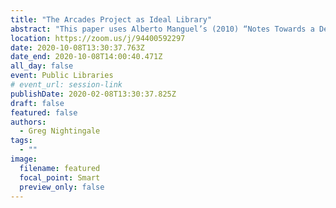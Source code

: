 ```yaml
---
title: "The Arcades Project as Ideal Library"
abstract: "This paper uses Alberto Manguel’s (2010) “Notes Towards a Definition of the Ideal Library” as a starting point to examine the ways in which various writers have tried to characterize, describe, and idealize library spaces and institutions, both real and imagined. I then use Manguel’s thought that “certain books […], in themselves, are an ideal library” (269) to answer the simple yet complex question: In what ways does Walter Benjamin’s The Arcades Project (1999) have the qualities of an ideal library? I conclude with some lessons for other—brick-and-mortar and virtual—libraries"
location: https://zoom.us/j/94400592297
date: 2020-10-08T13:30:37.763Z
date_end: 2020-10-08T14:00:40.471Z
all_day: false
event: Public Libraries
# event_url: session-link
publishDate: 2020-02-08T13:30:37.825Z
draft: false
featured: false
authors:
  - Greg Nightingale
tags:
  - ""
image:
  filename: featured
  focal_point: Smart
  preview_only: false
---
```

